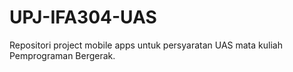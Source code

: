 # UPJ-IFA304-UAS
Repositori project mobile apps untuk persyaratan UAS mata kuliah Pemprograman Bergerak.
